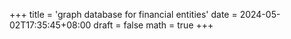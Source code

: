 +++
title = 'graph database for financial entities'
date = 2024-05-02T17:35:45+08:00
draft = false
math = true
+++
